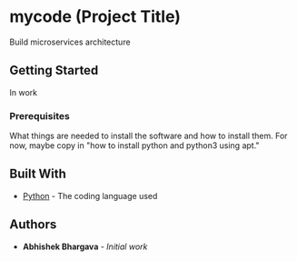 # mycode (Project Title)

Build microservices architecture

## Getting Started

In work

### Prerequisites

What things are needed to install the software and how to install them. For now, maybe copy in
"how to install python and python3 using apt."

## Built With

* [Python](https://www.python.org/) - The coding language used

## Authors

* **Abhishek Bhargava** - *Initial work*
